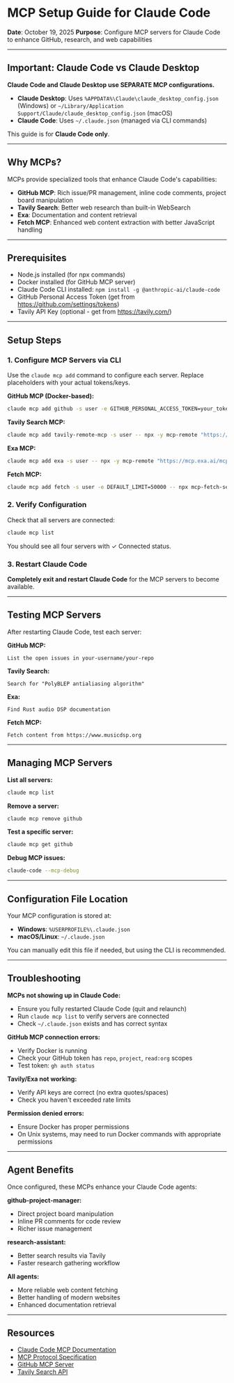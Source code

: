 # MCP Setup Guide for Claude Code

**Date**: October 19, 2025
**Purpose**: Configure MCP servers for Claude Code to enhance GitHub, research, and web capabilities

---

## Important: Claude Code vs Claude Desktop

**Claude Code and Claude Desktop use SEPARATE MCP configurations.**

- **Claude Desktop**: Uses `%APPDATA%\Claude\claude_desktop_config.json` (Windows) or `~/Library/Application Support/Claude/claude_desktop_config.json` (macOS)
- **Claude Code**: Uses `~/.claude.json` (managed via CLI commands)

This guide is for **Claude Code only**.

---

## Why MCPs?

MCPs provide specialized tools that enhance Claude Code's capabilities:

- **GitHub MCP**: Rich issue/PR management, inline code comments, project board manipulation
- **Tavily Search**: Better web research than built-in WebSearch
- **Exa**: Documentation and content retrieval
- **Fetch MCP**: Enhanced web content extraction with better JavaScript handling

---

## Prerequisites

- Node.js installed (for npx commands)
- Docker installed (for GitHub MCP server)
- Claude Code CLI installed: `npm install -g @anthropic-ai/claude-code`
- GitHub Personal Access Token (get from https://github.com/settings/tokens)
- Tavily API Key (optional - get from https://tavily.com/)

---

## Setup Steps

### 1. Configure MCP Servers via CLI

Use the `claude mcp add` command to configure each server. Replace placeholders with your actual tokens/keys.

**GitHub MCP (Docker-based):**
```bash
claude mcp add github -s user -e GITHUB_PERSONAL_ACCESS_TOKEN=your_token_here -- docker run -i --rm -e GITHUB_PERSONAL_ACCESS_TOKEN ghcr.io/github/github-mcp-server
```

**Tavily Search MCP:**
```bash
claude mcp add tavily-remote-mcp -s user -- npx -y mcp-remote "https://mcp.tavily.com/mcp/?tavilyApiKey=your_key_here"
```

**Exa MCP:**
```bash
claude mcp add exa -s user -- npx -y mcp-remote "https://mcp.exa.ai/mcp"
```

**Fetch MCP:**
```bash
claude mcp add fetch -s user -e DEFAULT_LIMIT=50000 -- npx mcp-fetch-server
```

### 2. Verify Configuration

Check that all servers are connected:
```bash
claude mcp list
```

You should see all four servers with ✓ Connected status.

### 3. Restart Claude Code

**Completely exit and restart Claude Code** for the MCP servers to become available.

---

## Testing MCP Servers

After restarting Claude Code, test each server:

**GitHub MCP:**
```
List the open issues in your-username/your-repo
```

**Tavily Search:**
```
Search for "PolyBLEP antialiasing algorithm"
```

**Exa:**
```
Find Rust audio DSP documentation
```

**Fetch MCP:**
```
Fetch content from https://www.musicdsp.org
```

---

## Managing MCP Servers

**List all servers:**
```bash
claude mcp list
```

**Remove a server:**
```bash
claude mcp remove github
```

**Test a specific server:**
```bash
claude mcp get github
```

**Debug MCP issues:**
```bash
claude-code --mcp-debug
```

---

## Configuration File Location

Your MCP configuration is stored at:
- **Windows**: `%USERPROFILE%\.claude.json`
- **macOS/Linux**: `~/.claude.json`

You can manually edit this file if needed, but using the CLI is recommended.

---

## Troubleshooting

**MCPs not showing up in Claude Code:**
- Ensure you fully restarted Claude Code (quit and relaunch)
- Run `claude mcp list` to verify servers are connected
- Check `~/.claude.json` exists and has correct syntax

**GitHub MCP connection errors:**
- Verify Docker is running
- Check your GitHub token has `repo`, `project`, `read:org` scopes
- Test token: `gh auth status`

**Tavily/Exa not working:**
- Verify API keys are correct (no extra quotes/spaces)
- Check you haven't exceeded rate limits

**Permission denied errors:**
- Ensure Docker has proper permissions
- On Unix systems, may need to run Docker commands with appropriate permissions

---

## Agent Benefits

Once configured, these MCPs enhance your Claude Code agents:

**github-project-manager:**
- Direct project board manipulation
- Inline PR comments for code review
- Richer issue management

**research-assistant:**
- Better search results via Tavily
- Faster research gathering workflow

**All agents:**
- More reliable web content fetching
- Better handling of modern websites
- Enhanced documentation retrieval

---

## Resources

- [Claude Code MCP Documentation](https://docs.claude.com/en/docs/claude-code/mcp)
- [MCP Protocol Specification](https://modelcontextprotocol.io/)
- [GitHub MCP Server](https://github.com/github/github-mcp-server)
- [Tavily Search API](https://tavily.com/)
